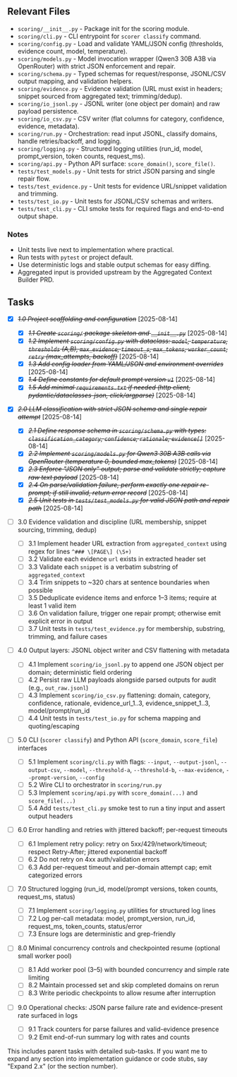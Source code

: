<!--
/**
 * Purpose: High-level implementation task list for the LLM Scoring Pipeline PRD.
 * Description: Parent tasks only (no sub-tasks yet) per `.claude/commands/3a-backend-phase/generate-tasks-from-prd.md`.
 * Key Tasks: Scaffolding; LLM classify w/ strict JSON; evidence validation; outputs (JSONL/CSV); CLI & Python API; retries/logging.
 */
-->

## Relevant Files

- `scoring/__init__.py` - Package init for the scoring module.
- `scoring/cli.py` - CLI entrypoint for `scorer classify` command.
- `scoring/config.py` - Load and validate YAML/JSON config (thresholds, evidence count, model, temperature).
- `scoring/models.py` - Model invocation wrapper (Qwen3 30B A3B via OpenRouter) with strict JSON enforcement and repair.
- `scoring/schema.py` - Typed schemas for request/response, JSONL/CSV output mapping, and validation helpers.
- `scoring/evidence.py` - Evidence validation (URL must exist in headers; snippet sourced from aggregated text; trimming/dedup).
- `scoring/io_jsonl.py` - JSONL writer (one object per domain) and raw payload persistence.
- `scoring/io_csv.py` - CSV writer (flat columns for category, confidence, evidence, metadata).
- `scoring/run.py` - Orchestration: read input JSONL, classify domains, handle retries/backoff, and logging.
- `scoring/logging.py` - Structured logging utilities (run_id, model, prompt_version, token counts, request_ms).
- `scoring/api.py` - Python API surface: `score_domain()`, `score_file()`.
- `tests/test_models.py` - Unit tests for strict JSON parsing and single repair flow.
- `tests/test_evidence.py` - Unit tests for evidence URL/snippet validation and trimming.
- `tests/test_io.py` - Unit tests for JSONL/CSV schemas and writers.
- `tests/test_cli.py` - CLI smoke tests for required flags and end-to-end output shape.

### Notes

- Unit tests live next to implementation where practical.
- Run tests with `pytest` or project default.
- Use deterministic logs and stable output schemas for easy diffing.
- Aggregated input is provided upstream by the Aggregated Context Builder PRD.

## Tasks

- [x] ~~_1.0 Project scaffolding and configuration_~~ [2025-08-14]

  - [x] ~~_1.1 Create `scoring/` package skeleton and `__init__.py`_~~ [2025-08-14]
  - [x] ~~_1.2 Implement `scoring/config.py` with dataclass: `model`, `temperature`, `thresholds` (A,B), `max_evidence`, `timeout_s`, `max_tokens`, `worker_count`, `retry` (max_attempts, backoff)_~~ [2025-08-14]
  - [x] ~~_1.3 Add config loader from YAML/JSON and environment overrides_~~ [2025-08-14]
  - [x] ~~_1.4 Define constants for default prompt version `v1`_~~ [2025-08-14]
  - [x] ~~_1.5 Add minimal `requirements.txt` if needed (http client, pydantic/dataclasses-json, click/argparse)_~~ [2025-08-14]

- [x] ~~_2.0 LLM classification with strict JSON schema and single repair attempt_~~ [2025-08-14]

  - [x] ~~_2.1 Define response schema in `scoring/schema.py` with types: `classification_category`, `confidence`, `rationale`, `evidence[]`_~~ [2025-08-14]
  - [x] ~~_2.2 Implement `scoring/models.py` for Qwen3 30B A3B calls via OpenRouter (temperature 0, bounded max_tokens)_~~ [2025-08-14]
  - [x] ~~_2.3 Enforce "JSON only" output; parse and validate strictly; capture raw text payload_~~ [2025-08-14]
  - [x] ~~_2.4 On parse/validation failure, perform exactly one repair re-prompt; if still invalid, return error record_~~ [2025-08-14]
  - [x] ~~_2.5 Unit tests in `tests/test_models.py` for valid JSON path and repair path_~~ [2025-08-14]

- [ ] 3.0 Evidence validation and discipline (URL membership, snippet sourcing, trimming, dedup)

  - [ ] 3.1 Implement header URL extraction from `aggregated_context` using regex for lines `^### \[PAGE\] (\S+)`
  - [ ] 3.2 Validate each evidence `url` exists in extracted header set
  - [ ] 3.3 Validate each `snippet` is a verbatim substring of `aggregated_context`
  - [ ] 3.4 Trim snippets to ~320 chars at sentence boundaries when possible
  - [ ] 3.5 Deduplicate evidence items and enforce 1–3 items; require at least 1 valid item
  - [ ] 3.6 On validation failure, trigger one repair prompt; otherwise emit explicit error in output
  - [ ] 3.7 Unit tests in `tests/test_evidence.py` for membership, substring, trimming, and failure cases

- [ ] 4.0 Output layers: JSONL object writer and CSV flattening with metadata

  - [ ] 4.1 Implement `scoring/io_jsonl.py` to append one JSON object per domain; deterministic field ordering
  - [ ] 4.2 Persist raw LLM payloads alongside parsed outputs for audit (e.g., `out_raw.jsonl`)
  - [ ] 4.3 Implement `scoring/io_csv.py` flattening: domain, category, confidence, rationale, evidence_url_1..3, evidence_snippet_1..3, model/prompt/run_id
  - [ ] 4.4 Unit tests in `tests/test_io.py` for schema mapping and quoting/escaping

- [ ] 5.0 CLI (`scorer classify`) and Python API (`score_domain`, `score_file`) interfaces

  - [ ] 5.1 Implement `scoring/cli.py` with flags: `--input`, `--output-jsonl`, `--output-csv`, `--model`, `--threshold-a`, `--threshold-b`, `--max-evidence`, `--prompt-version`, `--config`
  - [ ] 5.2 Wire CLI to orchestrator in `scoring/run.py`
  - [ ] 5.3 Implement `scoring/api.py` with `score_domain(...)` and `score_file(...)`
  - [ ] 5.4 Add `tests/test_cli.py` smoke test to run a tiny input and assert output headers

- [ ] 6.0 Error handling and retries with jittered backoff; per-request timeouts

  - [ ] 6.1 Implement retry policy: retry on 5xx/429/network/timeout; respect Retry-After; jittered exponential backoff
  - [ ] 6.2 Do not retry on 4xx auth/validation errors
  - [ ] 6.3 Add per-request timeout and per-domain attempt cap; emit categorized errors

- [ ] 7.0 Structured logging (run_id, model/prompt versions, token counts, request_ms, status)

  - [ ] 7.1 Implement `scoring/logging.py` utilities for structured log lines
  - [ ] 7.2 Log per-call metadata: model, prompt_version, run_id, request_ms, token_counts, status/error
  - [ ] 7.3 Ensure logs are deterministic and grep-friendly

- [ ] 8.0 Minimal concurrency controls and checkpointed resume (optional small worker pool)

  - [ ] 8.1 Add worker pool (3–5) with bounded concurrency and simple rate limiting
  - [ ] 8.2 Maintain processed set and skip completed domains on rerun
  - [ ] 8.3 Write periodic checkpoints to allow resume after interruption

- [ ] 9.0 Operational checks: JSON parse failure rate and evidence-present rate surfaced in logs
  - [ ] 9.1 Track counters for parse failures and valid-evidence presence
  - [ ] 9.2 Emit end-of-run summary log with rates and counts

This includes parent tasks with detailed sub-tasks. If you want me to expand any section into implementation guidance or code stubs, say "Expand 2.x" (or the section number).
